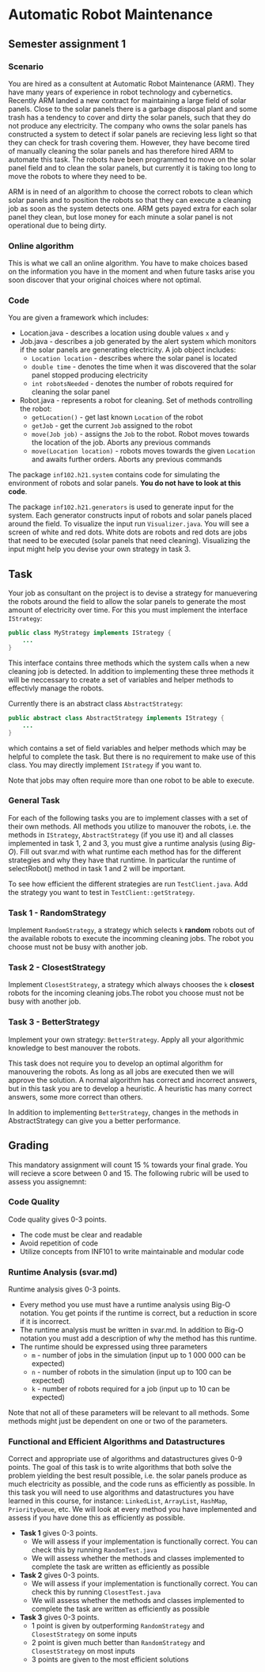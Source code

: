 # Automatic Robot Maintenance
## Semester assignment 1

### Scenario
You are hired as a consultent at Automatic Robot Maintenance (ARM). They have many years of experience  in robot technology and cybernetics. Recently ARM landed a new contract for maintaining a large field of solar panels. Close to the solar panels there is a garbage disposal plant and some trash has a tendency to cover and dirty the solar panels, such that they do not produce any electricity. The company who owns the solar panels has constructed a system to detect if solar panels are recieving less light so that they can check for trash covering them. However, they have become tired of manually cleaning the solar panels and has therefore hired ARM to automate this task. The robots have been programmed to move on the solar panel field and to clean the solar panels, but currently it is taking too long to move the robots to where they need to be. 

ARM is in need of an algorithm to choose the correct robots to clean which solar panels and to position the robots so that they can execute a cleaning job as soon as the system detects one. ARM gets payed extra for each solar panel they clean, but lose money for each minute a solar panel is not operational due to being dirty.

### Online algorithm
This is what we call an online algorithm. You have to make choices based on the information you have in the moment and when future tasks arise you soon discover that your original choices where not optimal.

### Code 
You are given a framework which includes:
 * Location.java - describes a location using double values ``x`` and ``y``
 * Job.java - describes a job generated by the alert system which monitors if the solar panels are generating electricity. A job object includes:
    * ``Location location`` - describes where the solar panel is located
    * ``double time`` - denotes the time when it was discovered that the solar panel stopped producing electricity
    * ``int robotsNeeded`` - denotes the number of robots required for cleaning the solar panel
 * Robot.java - represents a robot for cleaning. Set of methods controlling the robot:
    * ``getLocation()`` - get last known ``Location`` of the robot
    * ``getJob`` - get the current ``Job`` assigned to the robot
    * ``move(Job job)`` - assigns the ``Job`` to the robot. Robot moves towards the location of the job. Aborts any previous commands
    * ``move(Location location)`` - robots moves towards the given ``Location`` and awaits further orders. Aborts any previous commands

The package ``inf102.h21.system`` contains code for simulating the environment of robots and solar panels. **You do not have to look at this code**.

The package ``inf102.h21.generators`` is used to generate input for the system. Each generator constructs input of robots and solar panels placed around the field. To visualize the input run ``Visualizer.java``. You will see a screen of white and red dots. White dots are robots and red dots are jobs that need to be executed (solar panels that need cleaning). Visualizing the input might help you devise your own strategy in task 3.

## Task
Your job as consultant on the project is to devise a strategy for manuevering the robots around the field to allow the solar panels to generate the most amount of electricity over time. For this you must implement the interface ``IStrategy``:
```java
public class MyStrategy implements IStrategy {
    ...
}
```
This interface contains three methods which the system calls when a new cleaning job is detected. In addition to implementing these three methods it will be neccessary to create a set of variables and helper methods to effectivly manage the robots.

Currently there is an abstract class ``AbstractStrategy``:
```java
public abstract class AbstractStrategy implements IStrategy {
    ...
}
```
which contains a set of field variables and helper methods which may be helpful to complete the task. But there is no requirement to make use of this class. You may directly implement ``IStrategy`` if you want to.

Note that jobs may often require more than one robot to be able to execute.

### General Task
For each of the following tasks you are to implement classes with a set of their own methods. All methods you utilize to manouver the robots, i.e. the methods in ``IStrategy``, ``AbstractStrategy`` (if you use it) and all classes implemented in task 1, 2 and 3, you must give a runtime analysis (using *Big-O*). Fill out svar.md with what runtime each method has for the different strategies and why they have that runtime.
In particular the runtime of selectRobot() method in task 1 and 2 will be important.

To see how efficient the different strategies are run ``TestClient.java``. Add the strategy you want to test in ``TestClient::getStrategy``.

### Task 1 - RandomStrategy
Implement ``RandomStrategy``, a strategy which selects ``k`` **random** robots out of the available robots to execute the incomming cleaning jobs. The robot you choose must not be busy with another job. 

### Task 2 - ClosestStrategy
Implement ``ClosestStrategy``, a strategy which always chooses the ``k`` **closest** robots for the incoming cleaning jobs.The robot you choose must not be busy with another job.

### Task 3 - BetterStrategy
Implement your own strategy: ``BetterStrategy``. Apply all your algorithmic knowledge to best manouver the robots.

This task does not require you to develop an optimal algorithm for manouvering the robots. As long as all jobs are executed then we will approve the solution. A normal algorithm has correct and incorrect answers, but in this task you are to develop a heuristic. A heuristic has many correct answers, some more correct than others. 

In addition to implementing ``BetterStrategy``, changes in the methods in AbstractStrategy can give you a better performance.

## Grading
This mandatory assignment will count 15 % towards your final grade. You will recieve a score between 0 and 15.
The following rubric will be used to assess you assignemnt:

### Code Quality
Code quality gives 0-3 points.
 * The code must be clear and readable
 * Avoid repetition of code
 * Utilize concepts from INF101 to write maintainable and modular code

### Runtime Analysis (svar.md)
Runtime analysis gives 0-3 points.
 * Every method you use must have a runtime analysis using Big-O notation. You get points if the runtime is correct, but a reduction in score if it is incorrect. 
 * The runtime analysis must be written in svar.md. In addition to Big-O notation you must add a description of why the method has this runtime.
 * The runtime should be expressed using three parameters
    * ``m`` - number of jobs in the simulation (input up to 1 000 000 can be expected)
    * ``n`` - number of robots in the simulation (input up to 100 can be expected)
    * ``k`` - number of robots required for a job (input up to 10 can be expected)

Note that not all of these parameters will be relevant to all methods. Some methods might just be dependent on one or two of the parameters.

### Functional and Efficient Algorithms and Datastructures
Correct and appropriate use of algorithms and datastructures gives 0-9 points.
The goal of this task is to write algorithms that both solve the problem yielding the best result possible, i.e. the solar panels produce as much electricity as possible, and the code runs as efficiently as possible. In this task you will need to use algorithms and datastructures you have learned in this course, for instance: ``LinkedList``, ``ArrayList``, ``HashMap``, ``PriorityQueue``, etc. We will look at every method you have implemented and assess if you have done this as efficiently as possible.
 * **Task 1** gives 0-3 points.
    * We will assess if your implementation is functionally correct. You can check this by running ``RandomTest.java``
    * We will assess whether the methods and classes implemented to complete the task are written as efficiently as possible
 * **Task 2** gives 0-3 points.
    * We will assess if your implementation is functionally correct. You can check this by running ``ClosestTest.java``
    * We will assess whether the methods and classes implemented to complete the task are written as efficiently as possible
 * **Task 3** gives 0-3 points.
    * 1 point is given by outperforming ``RandomStrategy`` and ``ClosestStrategy`` on some inputs
    * 2 point is given much better than ``RandomStrategy`` and ``ClosestStrategy`` on most inputs
    * 3 points are given to the most efficient solutions
